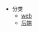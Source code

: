 <!-- * [配置](view/config/config.md)
* [web](view/web/web.md)
  * [小程序](view/mini/mini.md)
  * [App](view/app/app.md)
  * [数据库](view/database/database.md)
  * [其他](view/else/else.md) -->
* 分类
  * [web](view/web/web.md)
  * [后端](view/backend/backend.md)
  
